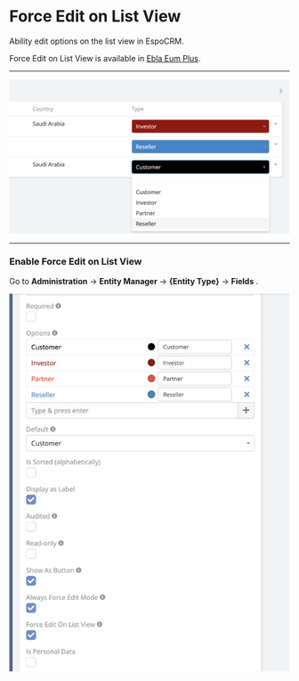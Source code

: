 # Force Edit on List View

Ability edit options on the list view in EspoCRM.

Force Edit on List View is available
in [Ebla Eum Plus](https://www.eblasoft.com.tr/espocrm-extension-page/espocrm-enum-plus).

---

![Show As Button](../../_static/images/extensions/enum-plus/force-edit-on-list-view.png)

---

### Enable Force Edit on List View

Go to **Administration** -> **Entity Manager** -> **{Entity Type}** -> **Fields** .

![Enable Force Edit on List View](../../_static/images/extensions/enum-plus/options.png)